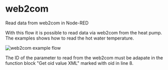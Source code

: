 # web2com
Read data from web2com in Node-RED

With this flow it is possible to read data via web2com from the heat pump.
The examples shows how to read the hot water temperature.

![web2com example flow](https://github.com/friedlik/web2com/blob/main/web2com.png)

The ID of the parameter to read from the web2com must be adapate in the function block "Get oid value XML" marked with oid in line 8.
